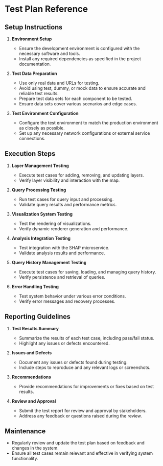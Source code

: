 # Test Plan Reference

## Setup Instructions

1. **Environment Setup**
   - Ensure the development environment is configured with the necessary software and tools.
   - Install any required dependencies as specified in the project documentation.

2. **Test Data Preparation**
   - Use only real data and URLs for testing.
   - Avoid using test, dummy, or mock data to ensure accurate and reliable test results.
   - Prepare test data sets for each component to be tested.
   - Ensure data sets cover various scenarios and edge cases.

3. **Test Environment Configuration**
   - Configure the test environment to match the production environment as closely as possible.
   - Set up any necessary network configurations or external service connections.

## Execution Steps

1. **Layer Management Testing**
   - Execute test cases for adding, removing, and updating layers.
   - Verify layer visibility and interaction with the map.

2. **Query Processing Testing**
   - Run test cases for query input and processing.
   - Validate query results and performance metrics.

3. **Visualization System Testing**
   - Test the rendering of visualizations.
   - Verify dynamic renderer generation and performance.

4. **Analysis Integration Testing**
   - Test integration with the SHAP microservice.
   - Validate analysis results and performance.

5. **Query History Management Testing**
   - Execute test cases for saving, loading, and managing query history.
   - Verify persistence and retrieval of queries.

6. **Error Handling Testing**
   - Test system behavior under various error conditions.
   - Verify error messages and recovery processes.

## Reporting Guidelines

1. **Test Results Summary**
   - Summarize the results of each test case, including pass/fail status.
   - Highlight any issues or defects encountered.

2. **Issues and Defects**
   - Document any issues or defects found during testing.
   - Include steps to reproduce and any relevant logs or screenshots.

3. **Recommendations**
   - Provide recommendations for improvements or fixes based on test results.

4. **Review and Approval**
   - Submit the test report for review and approval by stakeholders.
   - Address any feedback or questions raised during the review.

## Maintenance

- Regularly review and update the test plan based on feedback and changes in the system.
- Ensure all test cases remain relevant and effective in verifying system functionality. 